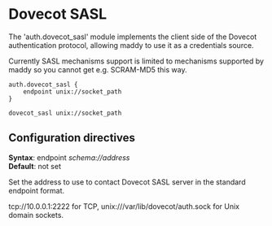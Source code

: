 # Dovecot SASL

The 'auth.dovecot\_sasl' module implements the client side of the Dovecot
authentication protocol, allowing maddy to use it as a credentials source.

Currently SASL mechanisms support is limited to mechanisms supported by maddy
so you cannot get e.g. SCRAM-MD5 this way.

```
auth.dovecot_sasl {
	endpoint unix://socket_path
}

dovecot_sasl unix://socket_path
```

## Configuration directives

**Syntax**: endpoint _schema://address_ <br>
**Default**: not set

Set the address to use to contact Dovecot SASL server in the standard endpoint
format.

tcp://10.0.0.1:2222 for TCP, unix:///var/lib/dovecot/auth.sock for Unix
domain sockets.
